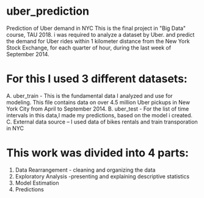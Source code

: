 # uber_prediction
Prediction of Uber demand in NYC
This is the final project in "Big Data" course, TAU 2018. i was required to analyze a dataset by Uber. and predict the demand
for Uber rides within 1 kilometer distance from the New York Stock Exchange, for each quarter
of hour, during the last week of September 2014. 
# For this I used 3 different datasets:
A. uber_train - This is the fundamental data I analyzed and use for modeling. This
file contains data on over 4.5 million Uber pickups in New York City from April to September
2014.
B. uber_test - For the list of time intervals in this data,I made my predictions, based on
the model i created.
C. External data source – I used data of bikes rentals and train transporation in NYC

# This work was divided into 4 parts:
1. Data Rearrangement - cleaning and organizing the data
2. Exploratory Analysis -presenting and explaining descriptive statistics
3. Model Estimation
4. Predictions
